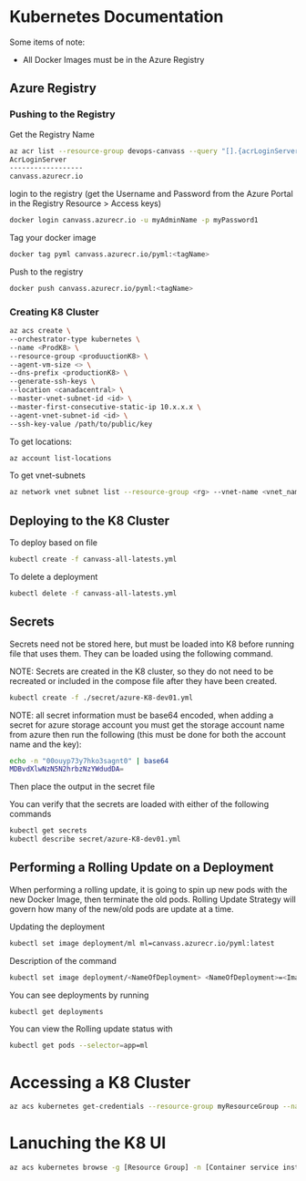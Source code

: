 # Kubernetes Documentation
Some items of note:
* All Docker Images must be in the Azure Registry

## Azure Registry
### Pushing to the Registry
Get the Registry Name   
```bash
az acr list --resource-group devops-canvass --query "[].{acrLoginServer:loginServer}" --output table
AcrLoginServer
------------------
canvass.azurecr.io
```
login to the registry (get the Username and Password from the Azure Portal in the Registry Resource > Access keys)
```bash
docker login canvass.azurecr.io -u myAdminName -p myPassword1
```
Tag your docker image
```bash
docker tag pyml canvass.azurecr.io/pyml:<tagName>
```
Push to the registry
```bash
docker push canvass.azurecr.io/pyml:<tagName>
```
### Creating K8 Cluster
```bash
az acs create \
--orchestrator-type kubernetes \
--name <ProdK8> \
--resource-group <produuctionK8> \
--agent-vm-size <> \
--dns-prefix <productionK8> \
--generate-ssh-keys \
--location <canadacentral> \
--master-vnet-subnet-id <id> \
--master-first-consecutive-static-ip 10.x.x.x \
--agent-vnet-subnet-id <id> \
--ssh-key-value /path/to/public/key
```
To get locations:
```bash
az account list-locations
```
To get vnet-subnets
```bash
az network vnet subnet list --resource-group <rg> --vnet-name <vnet_name>
```

## Deploying to the K8 Cluster
To deploy based on file
```bash
kubectl create -f canvass-all-latests.yml 
```
To delete a deployment
```bash
kubectl delete -f canvass-all-latests.yml 
```

## Secrets
Secrets need not be stored here, but must be loaded into K8 before running file that uses them.
They can be loaded using the following command.

NOTE: Secrets are created in the K8 cluster, so they do not need to be recreated or included in the compose file after they have been created.
```bash
kubectl create -f ./secret/azure-K8-dev01.yml
```
NOTE: all secret information must be base64 encoded, when adding a secret for azure storage account you must get the storage account name from azure then run the following (this must be done for both the account name and the key):
```bash
echo -n "00ouyp73y7hko3sagnt0" | base64
MDBvdXlwNzN5N2hrbzNzYWdudDA=
```
Then place the output in the secret file


You can verify that the secrets are loaded with either of the following commands
```bash
kubectl get secrets
kubectl describe secret/azure-K8-dev01.yml
```

## Performing a Rolling Update on a Deployment
When performing a rolling update, it is going to spin up new pods with the new Docker Image, then terminate the old pods.  Rolling Update Strategy will govern how many of the new/old pods are update at a time. 

Updating the deployment
```bash
kubectl set image deployment/ml ml=canvass.azurecr.io/pyml:latest
```
Description of the command
```bash
kubectl set image deployment/<NameOfDeployment> <NameOfDeployment>=<ImageName>:<tag>
```
You can see deployments by running
```bash
kubectl get deployments
```
You can view the Rolling update status with
```bash
kubectl get pods --selector=app=ml
```

# Accessing a K8 Cluster
```bash
az acs kubernetes get-credentials --resource-group myResourceGroup --name myK8SCluster
```

# Lanuching the K8 UI
```bash
az acs kubernetes browse -g [Resource Group] -n [Container service instance name]
```

